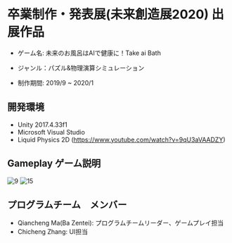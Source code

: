 # 卒業制作・発表展(未来創造展2020) 出展作品
- ゲーム名: 未来のお風呂はAIで健康に！Take ai Bath

- ジャンル：パズル&物理演算シミュレーション

- 制作期間: 2019/9 ~ 2020/1

## 開発環境
- Unity 2017.4.33f1
- Microsoft Visual Studio
- Liquid Physics 2D (https://www.youtube.com/watch?v=9qU3aVAADZY)

## Gameplay ゲーム説明
![9](https://user-images.githubusercontent.com/40135819/149006016-abb6acf6-d313-4eed-90f5-36544e319ef6.JPG)
![15](https://user-images.githubusercontent.com/40135819/149006098-a387647c-d02a-44c2-aa47-b0195418ec22.JPG)

## プログラムチーム　メンバー
- Qiancheng Ma(Ba Zentei): プログラムチームリーダー、ゲームプレイ担当
- Chicheng Zhang: UI担当



